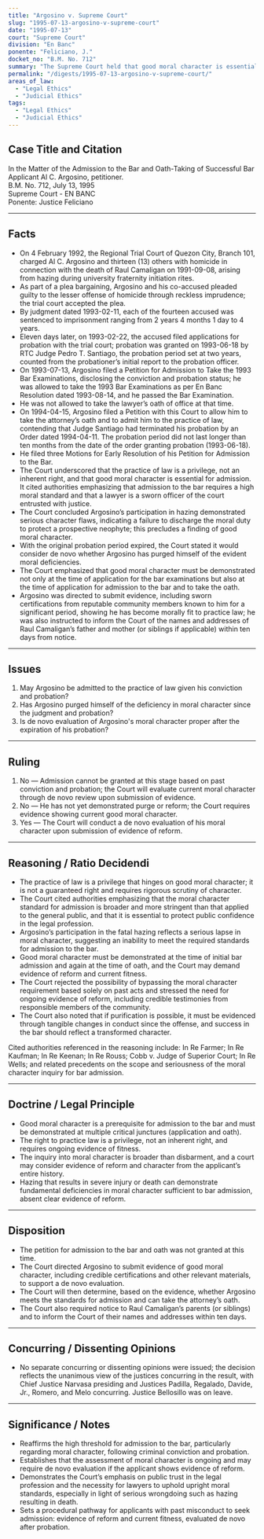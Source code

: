 ```yaml
---
title: "Argosino v. Supreme Court"
slug: "1995-07-13-argosino-v-supreme-court"
date: "1995-07-13"
court: "Supreme Court"
division: "En Banc"
ponente: "Feliciano, J."
docket_no: "B.M. No. 712"
summary: "The Supreme Court held that good moral character is essential for admission to the bar and directed Argosino to submit evidence of reform for a de novo evaluation of his fitness to take the bar oath."
permalink: "/digests/1995-07-13-argosino-v-supreme-court/"
areas_of_law:
  - "Legal Ethics"
  - "Judicial Ethics"
tags:
  - "Legal Ethics"
  - "Judicial Ethics"
---
```


## Case Title and Citation
In the Matter of the Admission to the Bar and Oath-Taking of Successful Bar Applicant Al C. Argosino, petitioner.  
B.M. No. 712, July 13, 1995  
Supreme Court - EN BANC  
Ponente: Justice Feliciano

---

## Facts
- On 4 February 1992, the Regional Trial Court of Quezon City, Branch 101, charged Al C. Argosino and thirteen (13) others with homicide in connection with the death of Raul Camaligan on 1991-09-08, arising from hazing during university fraternity initiation rites.
- As part of a plea bargaining, Argosino and his co-accused pleaded guilty to the lesser offense of homicide through reckless imprudence; the trial court accepted the plea.
- By judgment dated 1993-02-11, each of the fourteen accused was sentenced to imprisonment ranging from 2 years 4 months 1 day to 4 years.
- Eleven days later, on 1993-02-22, the accused filed applications for probation with the trial court; probation was granted on 1993-06-18 by RTC Judge Pedro T. Santiago, the probation period set at two years, counted from the probationer’s initial report to the probation officer.
- On 1993-07-13, Argosino filed a Petition for Admission to Take the 1993 Bar Examinations, disclosing the conviction and probation status; he was allowed to take the 1993 Bar Examinations as per En Banc Resolution dated 1993-08-14, and he passed the Bar Examination.
- He was not allowed to take the lawyer’s oath of office at that time.
- On 1994-04-15, Argosino filed a Petition with this Court to allow him to take the attorney’s oath and to admit him to the practice of law, contending that Judge Santiago had terminated his probation by an Order dated 1994-04-11. The probation period did not last longer than ten months from the date of the order granting probation (1993-06-18).
- He filed three Motions for Early Resolution of his Petition for Admission to the Bar.
- The Court underscored that the practice of law is a privilege, not an inherent right, and that good moral character is essential for admission. It cited authorities emphasizing that admission to the bar requires a high moral standard and that a lawyer is a sworn officer of the court entrusted with justice.
- The Court concluded Argosino’s participation in hazing demonstrated serious character flaws, indicating a failure to discharge the moral duty to protect a prospective neophyte; this precludes a finding of good moral character.
- With the original probation period expired, the Court stated it would consider de novo whether Argosino has purged himself of the evident moral deficiencies.
- The Court emphasized that good moral character must be demonstrated not only at the time of application for the bar examinations but also at the time of application for admission to the bar and to take the oath.
- Argosino was directed to submit evidence, including sworn certifications from reputable community members known to him for a significant period, showing he has become morally fit to practice law; he was also instructed to inform the Court of the names and addresses of Raul Camaligan’s father and mother (or siblings if applicable) within ten days from notice.

---

## Issues
1. May Argosino be admitted to the practice of law given his conviction and probation?
2. Has Argosino purged himself of the deficiency in moral character since the judgment and probation?
3. Is de novo evaluation of Argosino's moral character proper after the expiration of his probation?

---

## Ruling
1. No — Admission cannot be granted at this stage based on past conviction and probation; the Court will evaluate current moral character through de novo review upon submission of evidence.
2. No — He has not yet demonstrated purge or reform; the Court requires evidence showing current good moral character.
3. Yes — The Court will conduct a de novo evaluation of his moral character upon submission of evidence of reform.

---

## Reasoning / Ratio Decidendi
- The practice of law is a privilege that hinges on good moral character; it is not a guaranteed right and requires rigorous scrutiny of character.
- The Court cited authorities emphasizing that the moral character standard for admission is broader and more stringent than that applied to the general public, and that it is essential to protect public confidence in the legal profession.
- Argosino’s participation in the fatal hazing reflects a serious lapse in moral character, suggesting an inability to meet the required standards for admission to the bar.
- Good moral character must be demonstrated at the time of initial bar admission and again at the time of oath, and the Court may demand evidence of reform and current fitness.
- The Court rejected the possibility of bypassing the moral character requirement based solely on past acts and stressed the need for ongoing evidence of reform, including credible testimonies from responsible members of the community.
- The Court also noted that if purification is possible, it must be evidenced through tangible changes in conduct since the offense, and success in the bar should reflect a transformed character.

Cited authorities referenced in the reasoning include: In Re Farmer; In Re Kaufman; In Re Keenan; In Re Rouss; Cobb v. Judge of Superior Court; In Re Wells; and related precedents on the scope and seriousness of the moral character inquiry for bar admission.

---

## Doctrine / Legal Principle
- Good moral character is a prerequisite for admission to the bar and must be demonstrated at multiple critical junctures (application and oath).
- The right to practice law is a privilege, not an inherent right, and requires ongoing evidence of fitness.
- The inquiry into moral character is broader than disbarment, and a court may consider evidence of reform and character from the applicant’s entire history.
- Hazing that results in severe injury or death can demonstrate fundamental deficiencies in moral character sufficient to bar admission, absent clear evidence of reform.

---

## Disposition
- The petition for admission to the bar and oath was not granted at this time.
- The Court directed Argosino to submit evidence of good moral character, including credible certifications and other relevant materials, to support a de novo evaluation.
- The Court will then determine, based on the evidence, whether Argosino meets the standards for admission and can take the attorney’s oath.
- The Court also required notice to Raul Camaligan’s parents (or siblings) and to inform the Court of their names and addresses within ten days.

---

## Concurring / Dissenting Opinions
- No separate concurring or dissenting opinions were issued; the decision reflects the unanimous view of the justices concurring in the result, with Chief Justice Narvasa presiding and Justices Padilla, Regalado, Davide, Jr., Romero, and Melo concurring. Justice Bellosillo was on leave.

---

## Significance / Notes
- Reaffirms the high threshold for admission to the bar, particularly regarding moral character, following criminal conviction and probation.
- Establishes that the assessment of moral character is ongoing and may require de novo evaluation if the applicant shows evidence of reform.
- Demonstrates the Court’s emphasis on public trust in the legal profession and the necessity for lawyers to uphold upright moral standards, especially in light of serious wrongdoing such as hazing resulting in death.
- Sets a procedural pathway for applicants with past misconduct to seek admission: evidence of reform and current fitness, evaluated de novo after probation.